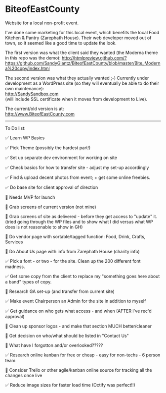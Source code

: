 # BiteofEastCounty
Website for a local non-profit event.

I've done some marketing for this local event, which benefits the local Food Kitchen & Pantry (Zarephath House).  Their web developer moved out of town, so it seemed like a good time to update the look.

The first version was what the client said they wanted (the Moderna theme in this repo was the demo):
http://htmlpreview.github.com/?https://github.com/SandyGlantz/BiteofEastCounty/blob/master/Bite_Moderna%20copy/index.html


The second version was what they actually wanted ;-)
Currently under development as a WordPress site (so they will eventually be able to do their own maintenance):   
http://SandySandbox.com    
(will include SSL certificate when it moves from development to Live).

The current/old version is at:  
http://www.BiteofEastCounty.com

---

To Do list:

:white_check_mark: Learn WP Basics

:white_check_mark: Pick Theme (possibly the hardest part!)

:white_check_mark: Set up separate dev environment for working on site

:white_check_mark: Check basics for how to transfer site - adjust my set-up accordingly

:white_check_mark: Find & upload decent photos from event; + get some online freebies.

:white_check_mark: Do base site for client approval of direction

:black_square_button: Needs MVP for launch

:black_square_button: Grab screens of current version (not mine)

:black_square_button: Grab screens of site as delivered - before they get access to "update" it.
  (tried going through the WP files and to show what I did versus what WP does is not reasonable to show in GH)
  
:black_square_button: Do vendor page with sortable/tagged function: Food, Drink, Crafts, Services

:black_square_button: Do About Us page with info from Zarephath House (charity info)

:white_check_mark: Pick a font - or two - for the site.  Clean up the 200 different font madness.

:white_check_mark: Get some copy from the client to replace my "something goes here about a band" types of copy.

:black_square_button: Research GA set-up (and transfer from current site)

:white_check_mark: Make event Chairperson an Admin for the site in addition to myself

:white_check_mark: Get guidance on who gets what access - and when (AFTER I've rec'd approval)

:black_square_button: Clean up sponsor logos - and make that section MUCH better/cleaner

:black_square_button: Get decision on who/what should be listed in "Contact Us"

:black_square_button: What have I forgotton and/or overlooked?????

:white_check_mark: Research online kanban for free or cheap - easy for non-techs - 6 person team

:black_square_button: Consider Trello or other agile/kanban online source for tracking all the changes once live

:white_check_mark: Reduce image sizes for faster load time (Octify was perfect!!)





